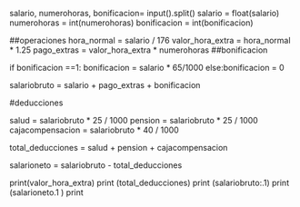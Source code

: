 salario, numerohoras, bonificacion= input().split()
salario = float(salario)
numerohoras = int(numerohoras)
bonificacion = int(bonificacion)

##operaciones
hora_normal = salario / 176
valor_hora_extra = hora_normal * 1.25
pago_extras = valor_hora_extra * numerohoras
##bonificacion

if bonificacion ==1:
    bonificacion = salario * 65/1000
else:bonificacion = 0    

salariobruto = salario + pago_extras + bonificacion

#deducciones

salud = salariobruto * 25 / 1000
pension = salariobruto * 25 / 1000
cajacompensacion = salariobruto * 40 / 1000
 
total_deducciones = salud + pension + cajacompensacion

salarioneto = salariobruto - total_deducciones

print(valor_hora_extra)
print (total_deducciones)
print (salariobruto:.1)
print (salarioneto.1 )
print 
